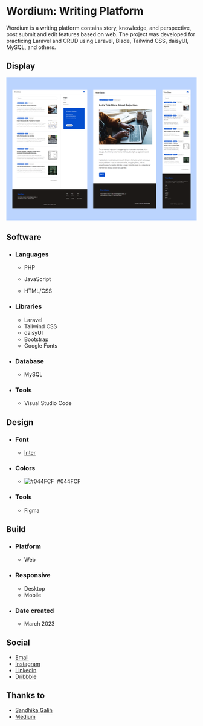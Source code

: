 # Wordium: Writing Platform
Wordium is a writing platform contains story, knowledge, and perspective, post submit and edit features based on web. The project was developed for practicing Laravel and CRUD using Laravel, Blade, Tailwind CSS, daisyUI, MySQL, and others.

## Display
![Display](https://raw.githubusercontent.com/luqmanherifa/luqman-herifa-personal-portfolio-v2/main/src/images/web_wordium.png)

## Software
- ### Languages
  - PHP
  - JavaScript

  - HTML/CSS

- ### Libraries
  - Laravel
  - Tailwind CSS
  - daisyUI
  - Bootstrap
  - Google Fonts

- ### Database
  - MySQL

- ### Tools
  - Visual Studio Code

## Design
- ### Font
  - [Inter](https://fonts.google.com/specimen/Inter)

- ### Colors
  - ![#044FCF](https://placehold.co/20x20/044FCF/044FCF.png)  #044FCF

- ### Tools
  - Figma

## Build
- ### Platform
  - Web

- ### Responsive
  - Desktop
  - Mobile

- ### Date created
  - March 2023

## Social
  - [Email](mailto:luqmanherifa@gmail.com)
  - [Instagram](https://www.instagram.com/luqmanherifa)
  - [LinkedIn](https://www.linkedin.com/in/luqmanherifa)
  - [Dribbble](https://dribbble.com/luqmanherifa)

## Thanks to
  - [Sandhika Galih](https://www.youtube.com/@sandhikagalihWPU)
  - [Medium](https://medium.com)
